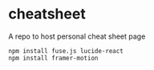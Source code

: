 # cheatsheet
A repo to host personal cheat sheet page

```
npm install fuse.js lucide-react
npm install framer-motion
```
